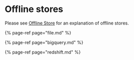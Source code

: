 # Offline stores

Please see [Offline Store](../../getting-started/concepts/architecture-and-components/offline-store.md) for an explanation of offline stores.

{% page-ref page="file.md" %}

{% page-ref page="bigquery.md" %}

{% page-ref page="redshift.md" %}

